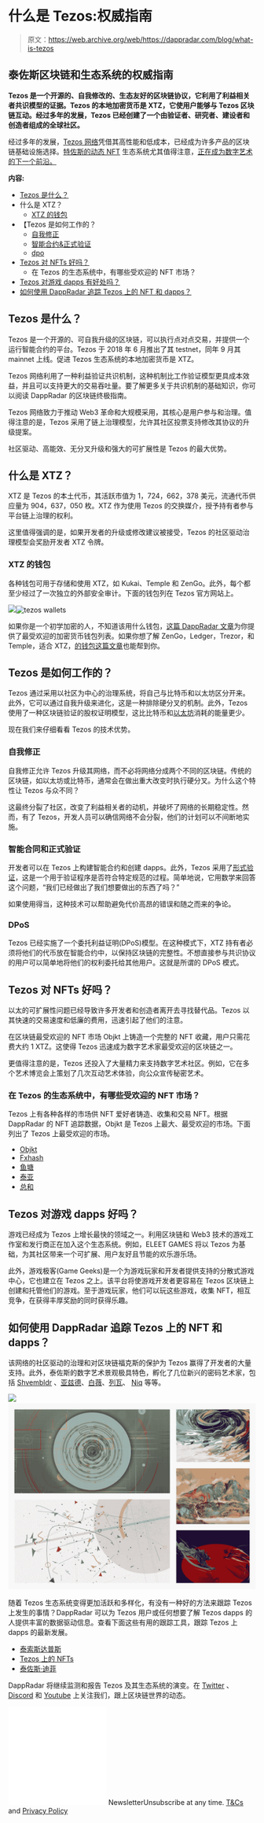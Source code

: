 # 什么是 Tezos:权威指南

> 原文：<https://web.archive.org/web/https://dappradar.com/blog/what-is-tezos>

## 泰佐斯区块链和生态系统的权威指南

**Tezos 是一个开源的、自我修改的、生态友好的区块链协议，它利用了利益相关者共识模型的证据。Tezos 的本地加密货币是 XTZ，它使用户能够与 Tezos 区块链互动。经过多年的发展，Tezos 已经创建了一个由验证者、研究者、建设者和创造者组成的全球社区。**

经过多年的发展，[Tezos 网络](https://web.archive.org/web/20221209165320/https://dappradar.com/rankings/protocol/tezos)凭借其高性能和低成本，已经成为许多产品的区块链基础设施选择。[特佐斯的动态 NFT](https://web.archive.org/web/20221209165320/https://dappradar.com/nft/protocol/tezos) 生态系统尤其值得注意，[正在成为数字艺术的下一个前沿。](/web/20221209165320/https://dappradar.com/blog/tezos-digital-nft-art-immerses-the-public-on-nfts-at-art-basel/)

**内容:**

*   [Tezos 是什么？](https://web.archive.org/web/20221209165320/https://dappradar.com/blog/what-is-tezos/#what-is)
*   什么是 XTZ？
    *   [XTZ 的钱包](https://web.archive.org/web/20221209165320/https://dappradar.com/blog/what-is-tezos/#wallets)
*   【Tezos 是如何工作的？
    *   [自我修正](https://web.archive.org/web/20221209165320/https://dappradar.com/blog/what-is-tezos/#self-amendment)
    *   [智能合约&正式验证](https://web.archive.org/web/20221209165320/https://dappradar.com/blog/what-is-tezos/#smart-contract)
    *   [dpo](https://web.archive.org/web/20221209165320/https://dappradar.com/blog/what-is-tezos/#DPoS)
*   [Tezos 对 NFTs 好吗？](https://web.archive.org/web/20221209165320/https://dappradar.com/blog/what-is-tezos/#nfts)
    *   在 Tezos 的生态系统中，有哪些受欢迎的 NFT 市场？
*   [Tezos 对游戏 dapps 有好处吗？](https://web.archive.org/web/20221209165320/https://dappradar.com/blog/what-is-tezos/#gaming)
*   [如何使用 DappRadar 追踪 Tezos 上的 NFT 和 dapps？](https://web.archive.org/web/20221209165320/https://dappradar.com/blog/what-is-tezos/#track)

## Tezos 是什么？

Tezos 是一个开源的、可自我升级的区块链，可以执行点对点交易，并提供一个运行智能合约的平台。Tezos 于 2018 年 6 月推出了其 testnet，同年 9 月其 mainnet 上线。促进 Tezos 生态系统的本地加密货币是 XTZ。

Tezos 网络利用了一种利益验证共识机制，这种机制比工作验证模型更具成本效益，并且可以支持更大的交易吞吐量。要了解更多关于共识机制的基础知识，你可以阅读 DappRadar 的区块链终极指南。

Tezos 网络致力于推动 Web3 革命和大规模采用，其核心是用户参与和治理。值得注意的是，Tezos 采用了链上治理模型，允许其社区投票支持修改其协议的升级提案。

社区驱动、高能效、无分叉升级和强大的可扩展性是 Tezos 的最大优势。

## 什么是 XTZ？

XTZ 是 Tezos 的本土代币，其活跃市值为 1，724，662，378 美元，流通代币供应量为 904，637，050 枚。XTZ 作为使用 Tezos 的交换媒介，授予持有者参与平台链上治理的权利。

这里值得强调的是，如果开发者的升级或修改建议被接受，Tezos 的社区驱动治理模型会奖励开发者 XTZ 令牌。

### XTZ 的钱包

各种钱包可用于存储和使用 XTZ，如 Kukai、Temple 和 ZenGo。此外，每个都至少经过了一次独立的外部安全审计。下面的钱包列在 Tezos 官方网站上。

![](img/4f00e75a11af7e958c03bce48231fca1.png)![tezos wallets
](img/327f2cf9eb0bcee5c1bef485bd9fbd27.png)

如果你是一个初学加密的人，不知道该用什么钱包，[这篇 DappRadar 文章](/web/20221209165320/https://dappradar.com/blog/best-cryptocurrency-wallets-for-2022/)为你提供了最受欢迎的加密货币钱包列表。如果你想了解 ZenGo，Ledger，Trezor，和 Temple，适合 XTZ，[的钱包这篇文章](/web/20221209165320/https://dappradar.com/blog/best-cryptocurrency-wallets-for-2022/)也能帮到你。

## Tezos 是如何工作的？

Tezos 通过采用以社区为中心的治理系统，将自己与比特币和以太坊区分开来。此外，它可以通过自我升级来进化，这是一种排除硬分叉的机制。此外，Tezos 使用了一种区块链验证的股权证明模型，这比比特币和[以太坊](https://web.archive.org/web/20221209165320/https://dappradar.com/rankings/protocol/ethereum)消耗的能量更少。

现在我们来仔细看看 Tezos 的技术优势。

### 自我修正

自我修正允许 Tezos 升级其网络，而不必将网络分成两个不同的区块链。传统的区块链，如以太坊或比特币，通常会在做出重大改变时执行硬分叉。为什么这个特性让 Tezos 与众不同？

这最终分裂了社区，改变了利益相关者的动机，并破坏了网络的长期稳定性。然而，有了 Tezos，开发人员可以确信网络不会分裂，他们的计划可以不间断地实施。

### 智能合同和正式验证

开发者可以在 Tezos 上构建智能合约和创建 dapps。此外，Tezos 采用了[形式验证](https://web.archive.org/web/20221209165320/https://wiki.tezosagora.org/learn/smartcontracts/michelsonandcoq#intro)，这是一个用于验证程序是否符合特定规范的过程。简单地说，它用数学来回答这个问题，“我们已经做出了我们想要做出的东西了吗？”

如果使用得当，这种技术可以帮助避免代价高昂的错误和随之而来的争论。

### DPoS

Tezos 已经实施了一个委托利益证明(DPoS)模型。在这种模式下，XTZ 持有者必须将他们的代币放在智能合约中，以保持区块链的完整性。不想直接参与共识协议的用户可以简单地将他们的权利委托给其他用户。这就是所谓的 DPoS 模式。

## Tezos 对 NFTs 好吗？

以太的可扩展性问题已经导致许多开发者和创造者离开去寻找替代品。Tezos 以其快速的交易速度和低廉的费用，迅速引起了他们的注意。

在区块链最受欢迎的 NFT 市场 Objkt 上铸造一个完整的 NFT 收藏，用户只需花费大约 1 XTZ。这使得 Tezos 迅速成为数字艺术家最受欢迎的区块链之一。

更值得注意的是，Tezos 还投入了大量精力来支持数字艺术社区。例如，它在多个艺术博览会上策划了几次互动艺术体验，向公众宣传秘密艺术。

### 在 Tezos 的生态系统中，有哪些受欢迎的 NFT 市场？

Tezos 上有各种各样的市场供 NFT 爱好者铸造、收集和交易 NFT。根据 DappRadar 的 NFT 追踪数据，Objkt 是 Tezos 上最大、最受欢迎的市场。下面列出了 Tezos 上最受欢迎的市场。

*   [Objkt](https://web.archive.org/web/20221209165320/https://dappradar.com/tezos/marketplaces/objkt-com)
*   [Fxhash](https://web.archive.org/web/20221209165320/https://dappradar.com/tezos/marketplaces/fxhash)
*   [鱼塘](https://web.archive.org/web/20221209165320/https://dappradar.com/tezos/marketplaces/kalamint)
*   [泰亚](https://web.archive.org/web/20221209165320/https://dappradar.com/tezos/marketplaces/teia)
*   [总和](https://web.archive.org/web/20221209165320/https://dappradar.com/tezos/marketplaces/versum)

## Tezos 对游戏 dapps 好吗？

游戏已经成为 Tezos 上增长最快的领域之一。利用区块链和 Web3 技术的游戏工作室和发行商正在加入这个生态系统。例如，ELEET GAMES 将以 Tezos 为基础，为其社区带来一个可扩展、用户友好且节能的欢乐游乐场。

此外，游戏极客(Game Geeks)是一个为游戏玩家和开发者提供支持的分散式游戏中心，它也建立在 Tezos 之上。该平台将使游戏开发者更容易在 Tezos 区块链上创建和托管他们的游戏。至于游戏玩家，他们可以玩这些游戏，收集 NFT，相互竞争，在获得丰厚奖励的同时获得乐趣。

## 如何使用 DappRadar 追踪 Tezos 上的 NFT 和 dapps？

该网络的社区驱动的治理和对区块链福克斯的保护为 Tezos 赢得了开发者的大量支持。此外，泰佐斯的数字艺术景观极具特色，孵化了几位新兴的密码艺术家，包括 [Shvembldr](https://web.archive.org/web/20221209165320/https://teia.art/Shvembldr) 、[亚兹德](https://web.archive.org/web/20221209165320/https://www.fxhash.xyz/u/Yazid)、[白薇](https://web.archive.org/web/20221209165320/https://objkt.com/profile/tz1ZuNutHuD7YH6okGoH6ginvHNQr4hiW1PW/created)、[列瓦](https://web.archive.org/web/20221209165320/https://objkt.com/profile/revafyw/created)、 [Niq](https://web.archive.org/web/20221209165320/https://objkt.com/profile/tz1f1wcUXLpyihxkHMS5o5SqrShDE6N68gGW/created) 等等。

![](img/dbc8322ee604f13e10f58f7fcfaa7961.png)![tezos nft artists](img/79df982a96bf030d0b625061fb0cf9bb.png)

随着 Tezos 生态系统变得更加活跃和多样化，有没有一种好的方法来跟踪 Tezos 上发生的事情？DappRadar 可以为 Tezos 用户或任何想要了解 Tezos dapps 的人提供丰富的数据驱动信息。查看下面这些有用的跟踪工具，跟踪 Tezos 上 dapps 的最新发展。

*   [泰索斯达普斯](https://web.archive.org/web/20221209165320/https://dappradar.com/rankings/protocol/tezos)
*   [Tezos 上的 NFTs](https://web.archive.org/web/20221209165320/https://dappradar.com/nft/protocol/tezos)
*   [泰佐斯·迪菲](https://web.archive.org/web/20221209165320/https://dappradar.com/defi/protocol/tezos)

DappRadar 将继续监测和报告 Tezos 及其生态系统的演变。在 [Twitter](https://web.archive.org/web/20221209165320/https://twitter.com/dappradar) 、 [Discord](https://web.archive.org/web/20221209165320/https://discord.gg/4ybbssrHkm) 和 [Youtube](https://web.archive.org/web/20221209165320/https://www.youtube.com/c/DappRadar) 上关注我们，跟上区块链世界的动态。

![](img/6d5a4a2d609c56e1a5771717e54ba759.png) NewsletterUnsubscribe at any time. [T&Cs](https://web.archive.org/web/20221209165320/https://dappradar.com/terms) and [Privacy Policy](https://web.archive.org/web/20221209165320/https://dappradar.com/privacy-policy)